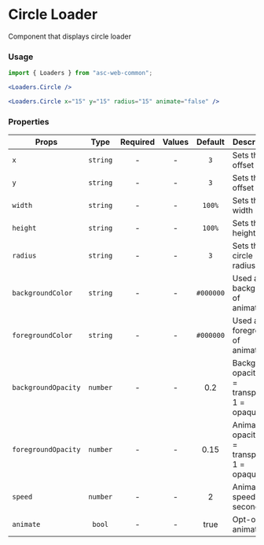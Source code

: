 # Circle Loader

Component that displays circle loader

### Usage

```js
import { Loaders } from "asc-web-common";
```

```jsx
<Loaders.Circle />
```

```jsx
<Loaders.Circle x="15" y="15" radius="15" animate="false" />
```

### Properties

| Props               |   Type   | Required | Values |  Default  | Description                                      |
| ------------------- | :------: | :------: | :----: | :-------: | ------------------------------------------------ |
| `x`                 | `string` |    -     |   -    |    `3`    | Sets the x offset                                |
| `y`                 | `string` |    -     |   -    |    `3`    | Sets the y offset                                |
| `width`             | `string` |    -     |   -    |  `100%`   | Sets the width                                   |
| `height`            | `string` |    -     |   -    |  `100%`   | Sets the height                                  |
| `radius`            | `string` |    -     |   -    |    `3`    | Sets the circle radius                           |
| `backgroundColor`   | `string` |    -     |   -    | `#000000` | Used as background of animation                  |
| `foregroundColor`   | `string` |    -     |   -    | `#000000` | Used as the foreground of animation              |
| `backgroundOpacity` | `number` |    -     |   -    |    0.2    | Background opacity (0 = transparent, 1 = opaque) |
| `foregroundOpacity` | `number` |    -     |   -    |   0.15    | Animation opacity (0 = transparent, 1 = opaque)  |
| `speed`             | `number` |    -     |   -    |     2     | Animation speed in seconds                       |
| `animate`           |  `bool`  |    -     |   -    |   true    | Opt-out of animations                            |
